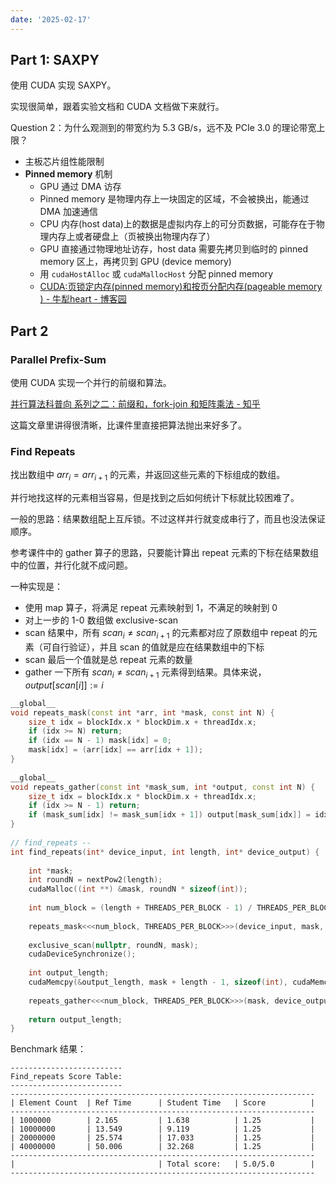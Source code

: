 ```yaml
---
date: '2025-02-17'
---
```


## Part 1: SAXPY

使用 CUDA 实现 SAXPY。

实现很简单，跟着实验文档和 CUDA 文档做下来就行。

Question 2：为什么观测到的带宽约为 5.3 GB/s，远不及 PCIe 3.0 的理论带宽上限？
- 主板芯片组性能限制
- **Pinned memory** 机制
	- GPU 通过 DMA 访存
	- Pinned memory 是物理内存上一块固定的区域，不会被换出，能通过 DMA 加速通信
	- CPU 内存(host data)上的数据是虚拟内存上的可分页数据，可能存在于物理内存上或者硬盘上（页被换出物理内存了）
	- GPU 直接通过物理地址访存，host data 需要先拷贝到临时的 pinned memory 区上，再拷贝到 GPU (device memory)
	- 用 `cudaHostAlloc` 或 `cudaMallocHost` 分配 pinned memory
	- [CUDA:页锁定内存(pinned memory)和按页分配内存(pageable memory ) - 牛犁heart - 博客园](https://www.cnblogs.com/whiteBear/p/17842246.html)

## Part 2

### Parallel Prefix-Sum

使用 CUDA 实现一个并行的前缀和算法。

[并行算法科普向 系列之二：前缀和，fork-join 和矩阵乘法 - 知乎](https://zhuanlan.zhihu.com/p/91089093)

这篇文章里讲得很清晰，比课件里直接把算法抛出来好多了。

### Find Repeats

找出数组中 $arr_i = arr_{i+1}$ 的元素，并返回这些元素的下标组成的数组。

并行地找这样的元素相当容易，但是找到之后如何统计下标就比较困难了。

一般的思路：结果数组配上互斥锁。不过这样并行就变成串行了，而且也没法保证顺序。

参考课件中的 gather 算子的思路，只要能计算出 repeat 元素的下标在结果数组中的位置，并行化就不成问题。

一种实现是：
- 使用 map 算子，将满足 repeat 元素映射到 1，不满足的映射到 0
- 对上一步的 1-0 数组做 exclusive-scan
- scan 结果中，所有 $scan_i \neq scan_{i+1}$ 的元素都对应了原数组中 repeat 的元素（可自行验证），并且 scan 的值就是应在结果数组中的下标
- scan 最后一个值就是总 repeat 元素的数量
- gather 一下所有 $scan_i \neq scan_{i+1}$  元素得到结果。具体来说，$output[scan[i]]:=i$

```cpp
__global__  
void repeats_mask(const int *arr, int *mask, const int N) {  
    size_t idx = blockIdx.x * blockDim.x + threadIdx.x;  
    if (idx >= N) return;  
    if (idx == N - 1) mask[idx] = 0;  
    mask[idx] = (arr[idx] == arr[idx + 1]);  
}  
  
__global__  
void repeats_gather(const int *mask_sum, int *output, const int N) {  
    size_t idx = blockIdx.x * blockDim.x + threadIdx.x;  
    if (idx >= N - 1) return;  
    if (mask_sum[idx] != mask_sum[idx + 1]) output[mask_sum[idx]] = idx;  
}  
  
// find_repeats --  
int find_repeats(int* device_input, int length, int* device_output) {  
  
    int *mask;  
    int roundN = nextPow2(length);  
    cudaMalloc((int **) &mask, roundN * sizeof(int));  
  
    int num_block = (length + THREADS_PER_BLOCK - 1) / THREADS_PER_BLOCK;  
  
    repeats_mask<<<num_block, THREADS_PER_BLOCK>>>(device_input, mask, length);  
  
    exclusive_scan(nullptr, roundN, mask);  
    cudaDeviceSynchronize();  
  
    int output_length;  
    cudaMemcpy(&output_length, mask + length - 1, sizeof(int), cudaMemcpyDeviceToHost);  
  
    repeats_gather<<<num_block, THREADS_PER_BLOCK>>>(mask, device_output, length);  
  
    return output_length;  
}
```

Benchmark 结果：
```
-------------------------
Find_repeats Score Table:
-------------------------
--------------------------------------------------------------------
| Element Count  | Ref Time      | Student Time   | Score          |
--------------------------------------------------------------------
| 1000000        | 2.165         | 1.638          | 1.25           |
| 10000000       | 13.549        | 9.119          | 1.25           |
| 20000000       | 25.574        | 17.033         | 1.25           |
| 40000000       | 50.006        | 32.268         | 1.25           |
--------------------------------------------------------------------
|                                | Total score:   | 5.0/5.0        |
--------------------------------------------------------------------

```